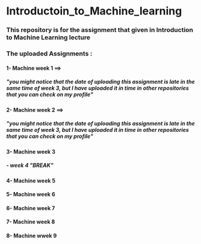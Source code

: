 # Introductoin_to_Machine_learning
### This repository is for the assignment that given in Introduction to Machine Learning lecture

### The uploaded Assignments :
#### 1- Machine week 1 ==> 
   ##### "you might notice that the date of uploading this assignment is late in the same time of week 3, but I have uploaded it in time in other repositories that you can check on my profile"
#### 2- Machine week 2 ==>
   ##### "you might notice that the date of uploading this assignment is late in the same time of week 3, but I have uploaded it in time in other repositories that you can check on my profile"
#### 3- Machine week 3
##### - week 4 "BREAK" 
#### 4- Machine week 5
#### 5- Machine week 6
#### 6- Machine week 7
#### 7- Machine week 8
#### 8- Machine wwek 9
